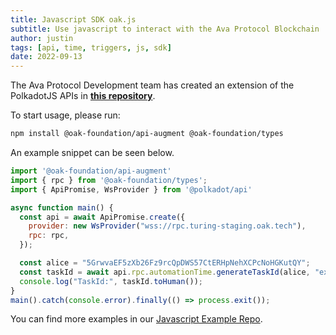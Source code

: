 ```yaml
---
title: Javascript SDK oak.js
subtitle: Use javascript to interact with the Ava Protocol Blockchain
author: justin
tags: [api, time, triggers, js, sdk]
date: 2022-09-13
---
```


The Ava Protocol Development team has created an extension of the PolkadotJS APIs in **[this repository](https://github.com/AvaProtocol/oak.js)**.

To start usage, please run:
```bash
npm install @oak-foundation/api-augment @oak-foundation/types
```

An example snippet can be seen below.
```javascript
import '@oak-foundation/api-augment'
import { rpc } from '@oak-foundation/types';
import { ApiPromise, WsProvider } from '@polkadot/api'

async function main() {
  const api = await ApiPromise.create({
    provider: new WsProvider("wss://rpc.turing-staging.oak.tech"),
    rpc: rpc,
  });

  const alice = "5GrwvaEF5zXb26Fz9rcQpDWS57CtERHpNehXCPcNoHGKutQY";
  const taskId = await api.rpc.automationTime.generateTaskId(alice, "example_provided_it");
  console.log("TaskId:", taskId.toHuman());
}
main().catch(console.error).finally(() => process.exit()); 
```

You can find more examples in our [Javascript Example Repo](https://github.com/AvaProtocol/javascript-examples).
